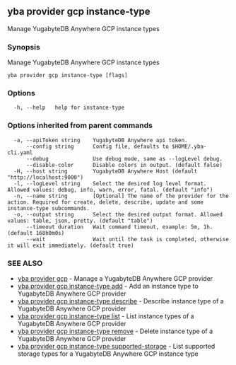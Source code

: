 ## yba provider gcp instance-type

Manage YugabyteDB Anywhere GCP instance types

### Synopsis

Manage YugabyteDB Anywhere GCP instance types

```
yba provider gcp instance-type [flags]
```

### Options

```
  -h, --help   help for instance-type
```

### Options inherited from parent commands

```
  -a, --apiToken string    YugabyteDB Anywhere api token.
      --config string      Config file, defaults to $HOME/.yba-cli.yaml
      --debug              Use debug mode, same as --logLevel debug.
      --disable-color      Disable colors in output. (default false)
  -H, --host string        YugabyteDB Anywhere Host (default "http://localhost:9000")
  -l, --logLevel string    Select the desired log level format. Allowed values: debug, info, warn, error, fatal. (default "info")
  -n, --name string        [Optional] The name of the provider for the action. Required for create, delete, describe, update and some instance-type subcommands.
  -o, --output string      Select the desired output format. Allowed values: table, json, pretty. (default "table")
      --timeout duration   Wait command timeout, example: 5m, 1h. (default 168h0m0s)
      --wait               Wait until the task is completed, otherwise it will exit immediately. (default true)
```

### SEE ALSO

* [yba provider gcp](yba_provider_gcp.md)	 - Manage a YugabyteDB Anywhere GCP provider
* [yba provider gcp instance-type add](yba_provider_gcp_instance-type_add.md)	 - Add an instance type to YugabyteDB Anywhere GCP provider
* [yba provider gcp instance-type describe](yba_provider_gcp_instance-type_describe.md)	 - Describe instance type of a YugabyteDB Anywhere GCP provider
* [yba provider gcp instance-type list](yba_provider_gcp_instance-type_list.md)	 - List instance types of a YugabyteDB Anywhere GCP provider
* [yba provider gcp instance-type remove](yba_provider_gcp_instance-type_remove.md)	 - Delete instance type of a YugabyteDB Anywhere GCP provider
* [yba provider gcp instance-type supported-storage](yba_provider_gcp_instance-type_supported-storage.md)	 - List supported storage types for a YugabyteDB Anywhere GCP instance type

